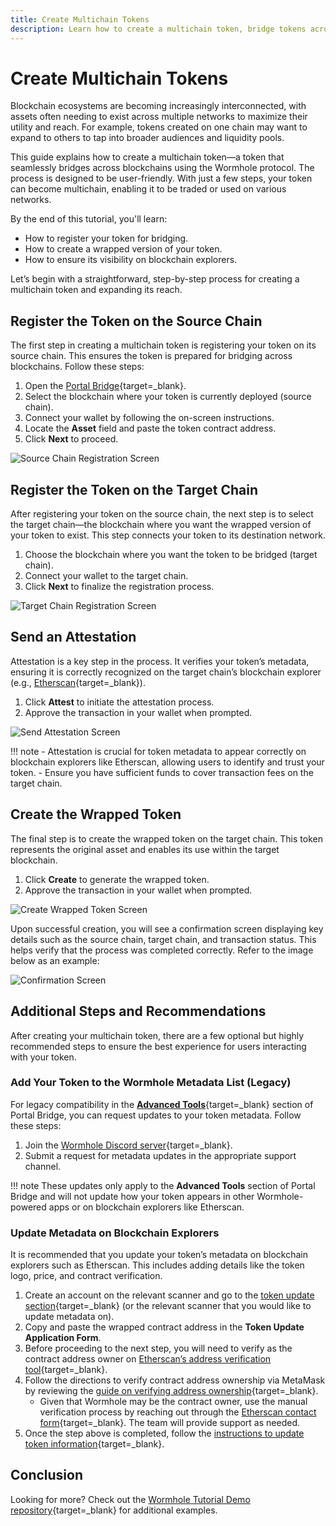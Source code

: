 ```yaml
---
title: Create Multichain Tokens
description: Learn how to create a multichain token, bridge tokens across blockchains, and update metadata for seamless multichain interoperability.
---
```


# Create Multichain Tokens

Blockchain ecosystems are becoming increasingly interconnected, with assets often needing to exist across multiple networks to maximize their utility and reach. For example, tokens created on one chain may want to expand to others to tap into broader audiences and liquidity pools.

This guide explains how to create a multichain token—a token that seamlessly bridges across blockchains using the Wormhole protocol. The process is designed to be user-friendly. With just a few steps, your token can become multichain, enabling it to be traded or used on various networks.

By the end of this tutorial, you'll learn:

- How to register your token for bridging.
- How to create a wrapped version of your token.
- How to ensure its visibility on blockchain explorers.

Let’s begin with a straightforward, step-by-step process for creating a multichain token and expanding its reach.

## Register the Token on the Source Chain

The first step in creating a multichain token is registering your token on its source chain. This ensures the token is prepared for bridging across blockchains. Follow these steps:

1. Open the [Portal Bridge](https://portalbridge.com/legacy-tools/#/register){target=\_blank}.
2. Select the blockchain where your token is currently deployed (source chain).
3. Connect your wallet by following the on-screen instructions.
4. Locate the **Asset** field and paste the token contract address.
5. Click **Next** to proceed.

![Source Chain Registration Screen](/docs/images/products/token-bridge/tutorials/multichain-tokens/multichain-token-1.webp)

## Register the Token on the Target Chain

After registering your token on the source chain, the next step is to select the target chain—the blockchain where you want the wrapped version of your token to exist. This step connects your token to its destination network.

1. Choose the blockchain where you want the token to be bridged (target chain).
2. Connect your wallet to the target chain.
3. Click **Next** to finalize the registration process.

![Target Chain Registration Screen](/docs/images/products/token-bridge/tutorials/multichain-tokens/multichain-token-2.webp)

## Send an Attestation

Attestation is a key step in the process. It verifies your token’s metadata, ensuring it is correctly recognized on the target chain’s blockchain explorer (e.g., [Etherscan](https://etherscan.io/){target=\_blank}).

1. Click **Attest** to initiate the attestation process.
2. Approve the transaction in your wallet when prompted.

![Send Attestation Screen](/docs/images/products/token-bridge/tutorials/multichain-tokens/multichain-token-3.webp)

!!! note
    - Attestation is crucial for token metadata to appear correctly on blockchain explorers like Etherscan, allowing users to identify and trust your token.
    - Ensure you have sufficient funds to cover transaction fees on the target chain.

## Create the Wrapped Token

The final step is to create the wrapped token on the target chain. This token represents the original asset and enables its use within the target blockchain.

1. Click **Create** to generate the wrapped token.
2. Approve the transaction in your wallet when prompted.

![Create Wrapped Token Screen](/docs/images/products/token-bridge/tutorials/multichain-tokens/multichain-token-4.webp)

Upon successful creation, you will see a confirmation screen displaying key details such as the source chain, target chain, and transaction status. This helps verify that the process was completed correctly. Refer to the image below as an example:

![Confirmation Screen](/docs/images/products/token-bridge/tutorials/multichain-tokens/multichain-token-5.webp)

## Additional Steps and Recommendations

After creating your multichain token, there are a few optional but highly recommended steps to ensure the best experience for users interacting with your token.

### Add Your Token to the Wormhole Metadata List (Legacy)

For legacy compatibility in the [**Advanced Tools**](https://portalbridge.com/advanced-tools/){target=\_blank} section of Portal Bridge, you can request updates to your token metadata. Follow these steps:

1. Join the [Wormhole Discord server](https://discord.com/invite/wormholecrypto){target=\_blank}.
2. Submit a request for metadata updates in the appropriate support channel.

!!! note
    These updates only apply to the **Advanced Tools** section of Portal Bridge and will not update how your token appears in other Wormhole-powered apps or on blockchain explorers like Etherscan.

### Update Metadata on Blockchain Explorers

It is recommended that you update your token’s metadata on blockchain explorers such as Etherscan. This includes adding details like the token logo, price, and contract verification.

1. Create an account on the relevant scanner and go to the [token update section](https://etherscan.io/tokenupdate){target=\_blank} (or the relevant scanner that you would like to update metadata on).
2. Copy and paste the wrapped contract address in the **Token Update Application Form**.
3. Before proceeding to the next step, you will need to verify as the contract address owner on [Etherscan’s address verification tool](https://etherscan.io/verifyAddress/){target=\_blank}.
4. Follow the directions to verify contract address ownership via MetaMask by reviewing the [guide on verifying address ownership](https://info.etherscan.com/how-to-verify-address-ownership/){target=\_blank}.
   - Given that Wormhole may be the contract owner, use the manual verification process by reaching out through the [Etherscan contact form](https://etherscan.io/contactus){target=\_blank}. The team will provide support as needed.
5. Once the step above is completed, follow the [instructions to update token information](https://info.etherscan.com/how-to-update-token-information-on-token-page/){target=\_blank}.

## Conclusion

Looking for more? Check out the [Wormhole Tutorial Demo repository](https://github.com/wormhole-foundation/demo-tutorials){target=\_blank} for additional examples.